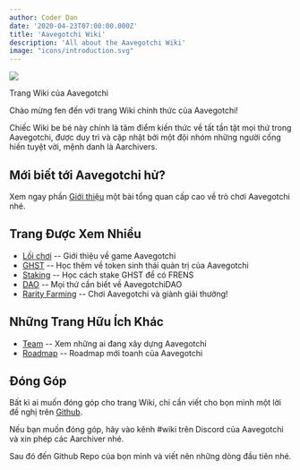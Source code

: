 ```yaml
---
author: Coder Dan
date: '2020-04-23T07:00:00.000Z'
title: 'Aavegotchi Wiki'
description: 'All about the Aavegotchi Wiki'
image: "icons/introduction.svg"
---
```


<div class="headerImageContainer">
<img class="headerImage" src="/icons/introduction.svg">
<p class="headerImageText">Trang Wiki của Aavegotchi</p>
</div>

Chào mừng fen đến với trang Wiki chính thức của Aavegotchi!

Chiếc Wiki be bé này chính là tâm điểm kiến thức về tất tần tật mọi thứ trong Aavegotchi, được duy trì và cập nhật bởi một đội nhóm những người cống hiến tuyệt vời, mệnh danh là Aarchivers.

## Mới biết tới Aavegotchi hử?

Xem ngay phần [Giới thiệu](https://wiki.aavegotchi.com/introduction) một bài tổng quan cấp cao về trò chơi Aavegotchi nhé.

## Trang Được Xem Nhiều
* [Lối chơi](/gameplay) -- Giới thiệu về game Aavegotchi
* [GHST](/ghst) -- Học thêm về token sinh thái quản trị của Aavegotchi
* [Staking](/staking) -- Học cách stake GHST để có FRENS
* [DAO](/dao) -- Mọi thứ cần biết về AavegotchiDAO
* [Rarity Farming](/rarity-farming) -- Chơi Aavegotchi và giành giải thưởng!

## Những Trang Hữu Ích Khác

* [Team](https://wiki.aavegotchi.com/team) -- Xem những ai đang xây dựng Aavegotchi
* [Roadmap](https://wiki.aavegotchi.com/roadmap) -- Roadmap mới toanh của Aavegotchi



## Đóng Góp

Bất kì ai muốn đóng góp cho trang Wiki, chỉ cần viết cho bọn mình một lời đề nghị trên [Github](https://github.com/aavegotchi/aavegotchi-wiki).

Nếu bạn muốn đóng góp, hãy vào kênh #wiki trên Discord của Aavegotchi và xin phép các Aarchiver nhé.

Sau đó đến Github Repo của bọn mình và viết nên những dòng đầu tiên nhé. 